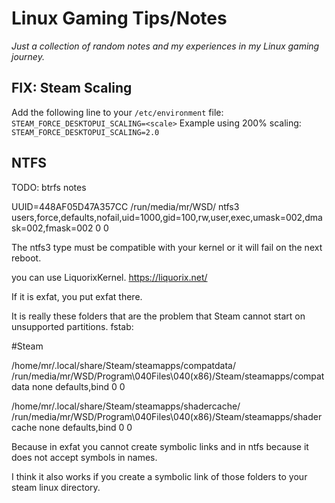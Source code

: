 # Linux Gaming Tips/Notes <WORK IN PROGRESS>
*Just a collection of random notes and my experiences in my Linux gaming journey.*

## FIX: Steam Scaling
Add the following line to your `/etc/environment` file: `STEAM_FORCE_DESKTOPUI_SCALING=<scale>`
Example using 200% scaling: `STEAM_FORCE_DESKTOPUI_SCALING=2.0`

## NTFS
TODO: btrfs notes

UUID=448AF05D47A357CC /run/media/mr/WSD/ ntfs3 users,force,defaults,nofail,uid=1000,gid=100,rw,user,exec,umask=002,dmask=002,fmask=002 0 0

The ntfs3 type must be compatible with your kernel or it will fail on the next reboot.

you can use LiquorixKernel. https://liquorix.net/

If it is exfat, you put exfat there.

It is really these folders that are the problem that Steam cannot start on unsupported partitions. fstab:

#Steam

/home/mr/.local/share/Steam/steamapps/compatdata/ /run/media/mr/WSD/Program\040Files\040(x86)/Steam/steamapps/compatdata none defaults,bind 0 0

/home/mr/.local/share/Steam/steamapps/shadercache/ /run/media/mr/WSD/Program\040Files\040(x86)/Steam/steamapps/shadercache none defaults,bind 0 0

Because in exfat you cannot create symbolic links and in ntfs because it does not accept symbols in names.

I think it also works if you create a symbolic link of those folders to your steam linux directory.
